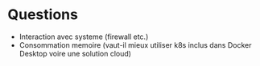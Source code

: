 # Questions

* Interaction avec systeme (firewall etc.)
* Consommation memoire (vaut-il mieux utiliser k8s inclus dans Docker Desktop voire une solution cloud)